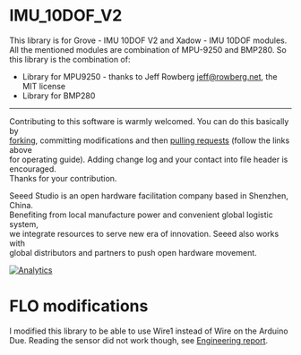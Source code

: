 # IMU_10DOF_V2

This library is for Grove - IMU 10DOF V2 and Xadow - IMU 10DOF modules. All the mentioned modules are combination of MPU-9250 and BMP280. So this library is the combination of:

* Library for MPU9250 - thanks to Jeff Rowberg <jeff@rowberg.net>, the MIT license
* Library for BMP280


----

Contributing to this software is warmly welcomed. You can do this basically by<br>
[forking](https://help.github.com/articles/fork-a-repo), committing modifications and then [pulling requests](https://help.github.com/articles/using-pull-requests) (follow the links above<br>
for operating guide). Adding change log and your contact into file header is encouraged.<br>
Thanks for your contribution.

Seeed Studio is an open hardware facilitation company based in Shenzhen, China. <br>
Benefiting from local manufacture power and convenient global logistic system, <br>
we integrate resources to serve new era of innovation. Seeed also works with <br>
global distributors and partners to push open hardware movement.<br>



[![Analytics](https://ga-beacon.appspot.com/UA-46589105-3/IMU_10DOF)](https://github.com/igrigorik/ga-beacon)

# FLO modifications

I modified this library to be able to use Wire1 instead of Wire on the Arduino Due.
Reading the sensor did not work though, see [Engineering report](https://docs.google.com/document/d/1fMVZ2Zv9uSw3YMvibgBEe07t_GqF0OqStmgIItDfKuY/edit#).

